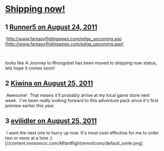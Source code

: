 # [Shipping now!](https://community.fantasyflightgames.com/topic/52106-shipping-now/)

## 1 [Runner5 on August 24, 2011](https://community.fantasyflightgames.com/topic/52106-shipping-now/?do=findComment&comment=519580)

 http://www.fantasyflightgames.com/edge_upcoming.asp [http://www.fantasyflightgames.com/edge_upcoming.asp]

 

looks like A Journey to Rhosgobel has been moved to shipping now status, lets hope it comes soon!

## 2 [Kiwina on August 25, 2011](https://community.fantasyflightgames.com/topic/52106-shipping-now/?do=findComment&comment=519638)

 Awesome!  That means it'll probably arrive at my local game store next week.  I've been really looking forward to this adventure pack since it's first preview earlier this year.

## 3 [evilidler on August 25, 2011](https://community.fantasyflightgames.com/topic/52106-shipping-now/?do=findComment&comment=520034)

 I want the next one to hurry up now. It's most cost-effective for me to order two or more at a time :) [//content.invisioncic.com/Mfantflight/emoticons/default_smile.png]

